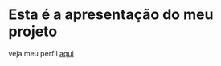 # Esta é a apresentação do meu projeto 
veja meu perfil [aqui](https://github.com/ViniciusCavalcanteSantos)
